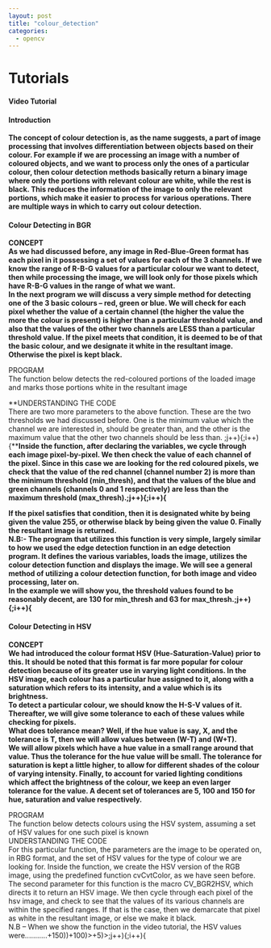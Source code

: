 ```yaml
---
layout: post
title: "colour_detection"
categories:
  - opencv
---
```

# Tutorials

#### Video Tutorial

#### Introduction

**The concept of colour detection is, as the name suggests, a part of image processing that involves differentiation between objects based on their colour. For example if we are processing an image with a number of coloured objects, and we want to process only the ones of a particular colour, then colour detection methods basically return a binary image where only the portions with relevant colour are white, while the rest is black. This reduces the information of the image to only the relevant portions, which make it easier to process for various operations. There are multiple ways in which to carry out colour detection.**

#### Colour Detecting in BGR

**CONCEPT  
As we had discussed before, any image in Red-Blue-Green format has each pixel in it possessing a set of values for each of the 3 channels. If we know the range of R-B-G values for a particular colour we want to detect, then while processing the image, we will look only for those pixels which have R-B-G values in the range of what we want.  
In the next program we will discuss a very simple method for detecting one of the 3 basic colours – red, green or blue. We will check for each pixel whether the value of a certain channel (the higher the value the more the colour is present) is higher than a particular threshold value, and also that the values of the other two channels are LESS than a particular threshold value. If the pixel meets that condition, it is deemed to be of that the basic colour, and we designate it white in the resultant image. Otherwise the pixel is kept black.**

PROGRAM  
The function below detects the red-coloured portions of the loaded image and marks those portions white in the resultant image

**UNDERSTANDING THE CODE  
There are two more parameters to the above function. These are the two thresholds we had discussed before. One is the minimum value which the channel we are interested in, should be greater than, and the other is the maximum value that the other two channels should be less than. ;j++){;i++){****Inside the function, after declaring the variables, we cycle through each image pixel-by-pixel. We then check the value of each channel of the pixel. Since in this case we are looking for the red coloured pixels, we check that the value of the red channel (channel number 2) is more than the minimum threshold (min_thresh), and that the values of the blue and green channels (channels 0 and 1 respectively) are less than the maximum threshold (max_thresh).;j++){;i++){**

**If the pixel satisfies that condition, then it is designated white by being given the value 255, or otherwise black by being given the value 0. Finally the resultant image is returned.  
N.B:- The program that utilizes this function is very simple, largely similar to how we used the edge detection function in an edge detection program. It defines the various variables, loads the image, utilizes the colour detection function and displays the image. We will see a general method of utilizing a colour detection function, for both image and video processing, later on.  
In the example we will show you, the threshold values found to be reasonably decent, are 130 for min_thresh and 63 for max_thresh.;j++){;i++){**

#### Colour Detecting in HSV

**CONCEPT  
We had introduced the colour format HSV (Hue-Saturation-Value) prior to this. It should be noted that this format is far more popular for colour detection because of its greater use in varying light conditions. In the HSV image, each colour has a particular hue assigned to it, along with a saturation which refers to its intensity, and a value which is its brightness.  
To detect a particular colour, we should know the H-S-V values of it. Thereafter, we will give some tolerance to each of these values while checking for pixels.  
What does tolerance mean? Well, if the hue value is say, X, and the tolerance is T, then we will allow values between (W-T) and (W+T).  
We will allow pixels which have a hue value in a small range around that value. Thus the tolerance for the hue value will be small. The tolerance for saturation is kept a little higher, to allow for different shades of the colour of varying intensity. Finally, to account for varied lighting conditions which affect the brightness of the colour, we keep an even larger tolerance for the value. A decent set of tolerances are 5, 100 and 150 for hue, saturation and value respectively.**

PROGRAM  
The function below detects colours using the HSV system, assuming a set of HSV values for one such pixel is known  
UNDERSTANDING THE CODE  
For this particular function, the parameters are the image to be operated on, in RBG format, and the set of HSV values for the type of colour we are looking for. Inside the function, we create the HSV version of the RGB image, using the predefined function cvCvtColor, as we have seen before. The second parameter for this function is the macro CV_BGR2HSV, which directs it to return an HSV image. We then cycle through each pixel of the hsv image, and check to see that the values of its various channels are within the specified ranges. If that is the case, then we demarcate that pixel as white in the resultant image, or else we make it black.  
N.B – When we show the function in the video tutorial, the HSV values were...........+150))+100)>+5)>;j++){;i++){